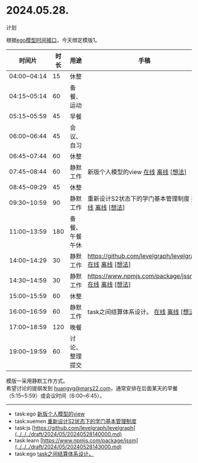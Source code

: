 # 2024.05.28.
计划  

根据[ego模型时间接口](https://gitee.com/hyg/blog/blob/master/timeflow.md)，今天绑定模版1。

| 时间片 | 时长 | 用途 | 手稿 |
| --- | --- | --- | --- |
| 04:00~04:14 | 15 | 休整 |  |
| 04:15~05:14 | 60 | 备餐、运动 |  |
| 05:15~05:59 | 45 | 早餐 |  |
| 06:00~06:44 | 45 | 会议、自习 |  |
| 06:45~07:44 | 60 | 休整 |  |
| 07:45~08:44 | 60 | 静默工作 | 新版个人模型的view  [在线](http://simp.ly/p/xtgD4F) [离线](../../draft/2024/05/20240528074500.md) <a href="mailto:huangyg@mars22.com?subject=关于2024.05.28.[新版个人模型的view]任务&body=日期: 20240528%0D%0A序号: 5%0D%0A手稿:../../draft/2024/05/20240528074500.md%0D%0A---请勿修改邮件主题及以上内容 从下一行开始写您的想法---%0D%0A">[想法]</a> |
| 08:45~09:29 | 45 | 休整 |  |
| 09:30~10:59 | 90 | 静默工作 | 重新设计S2状态下的学门基本管理制度  [在线](http://simp.ly/p/j1SspP) [离线](../../draft/2024/05/20240528093000.md) <a href="mailto:huangyg@mars22.com?subject=关于2024.05.28.[重新设计S2状态下的学门基本管理制度]任务&body=日期: 20240528%0D%0A序号: 7%0D%0A手稿:../../draft/2024/05/20240528093000.md%0D%0A---请勿修改邮件主题及以上内容 从下一行开始写您的想法---%0D%0A">[想法]</a> |
| 11:00~13:59 | 180 | 备餐、午餐午休 |  |
| 14:00~14:29 | 30 | 静默工作 | https://github.com/levelgraph/levelgraph  [在线](http://simp.ly/p/8t3vlk) [离线](../../draft/2024/05/20240528140000.md) <a href="mailto:huangyg@mars22.com?subject=关于2024.05.28.[https://github.com/levelgraph/levelgraph]任务&body=日期: 20240528%0D%0A序号: 9%0D%0A手稿:../../draft/2024/05/20240528140000.md%0D%0A---请勿修改邮件主题及以上内容 从下一行开始写您的想法---%0D%0A">[想法]</a> |
| 14:30~14:59 | 30 | 静默工作 | https://www.npmjs.com/package/jssm  [在线](http://simp.ly/p/5k9gJy) [离线](../../draft/2024/05/20240528143000.md) <a href="mailto:huangyg@mars22.com?subject=关于2024.05.28.[https://www.npmjs.com/package/jssm]任务&body=日期: 20240528%0D%0A序号: 10%0D%0A手稿:../../draft/2024/05/20240528143000.md%0D%0A---请勿修改邮件主题及以上内容 从下一行开始写您的想法---%0D%0A">[想法]</a> |
| 15:00~15:59 | 60 | 休整 |  |
| 16:00~16:59 | 60 | 静默工作 | task之间结算体系设计。  [在线](http://simp.ly/p/4QDThK) [离线](../../draft/2024/05/20240528160000.md) <a href="mailto:huangyg@mars22.com?subject=关于2024.05.28.[task之间结算体系设计。]任务&body=日期: 20240528%0D%0A序号: 12%0D%0A手稿:../../draft/2024/05/20240528160000.md%0D%0A---请勿修改邮件主题及以上内容 从下一行开始写您的想法---%0D%0A">[想法]</a> |
| 17:00~18:59 | 120 | 晚餐 |  |
| 19:00~19:59 | 60 | 讨论、整理提交 |  |

模版一采用静默工作方式。  
希望讨论的提纲发到 [huangyg@mars22.com](mailto:huangyg@mars22.com)，通常安排在后面某天的早餐（5:15~5:59）或会议时间（6:00~6:45）。

---

- task:ego  [新版个人模型的view](../../../draft/2024/05/20240528074500.md)
- task:xuemen  [重新设计S2状态下的学门基本管理制度](../../../draft/2024/05/20240528093000.md)
- task:js  [https://github.com/levelgraph/levelgraph](../../../draft/2024/05/20240528140000.md)
- task:learn  [https://www.npmjs.com/package/jssm](../../../draft/2024/05/20240528143000.md)
- task:ego  [task之间结算体系设计。](../../../draft/2024/05/20240528160000.md)
